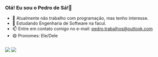### Olá! Eu sou o Pedro de Sá!👋
- 🔭 Atualmente não trabalho com programação, mas tenho interesse.
- 🌱 Estudando Engenharia de Software na facul.
- 📫 Entre em contato comigo no e-mail: pedro.trabalhos@outlook.com
- 😄 Pronomes: Ele/Dele
  ##
  
<div> 
<a href="https://www.instagram.com/pedrodes3/" target="_blank"><img src="https://img.shields.io/badge/-Instagram-%23E4405F?style=for-the-badge&logo=instagram&logoColor=white" target="_blank"></a>
<a href="https://www.linkedin.com/in/pedrodesa-eng/" target="_blank"><img src="https://img.shields.io/badge/-LinkedIn-%230077B5?style=for-the-badge&logo=linkedin&logoColor=white" target="_blank"></a> 
  
</div>
